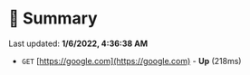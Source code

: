 # 📖 Summary
Last updated: **1/6/2022, 4:36:38 AM**

- `GET` [https://google.com](https://google.com) - **Up** (218ms)
